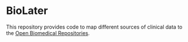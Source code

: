 # BioLater

This repository provides code to map different sources of clinical data to the [Open Biomedical Repositories](http://www.obofoundry.org/).


<!--### Prerequisites

<!--This program was written on a system running OS X Sierra. Successful execution of this program requires Python version 2.7.

  <!--* Python
    * Version 2.7
    * Modules are described under [*Installation*](#Installation)--->


<!--### Installation

<!--To install and execute the program designate the cloned project folder as the current working directory. Place any outside <!--files within the working directory prior to executing the program.-->


<!--## Contributing--->

<!--Please read [CONTRIBUTING.md](https://github.com/callahantiff/biolater/blob/master/CONTRIBUTING.md) for details on our code of conduct, and the process for submitting pull requests to us.--->

<!--## Versioning-->

<!--We use [SemVer](http://semver.org/) for versioning.-->


<!--## License

<!--This project is licensed under 3-Clause BSD License - see the [LICENSE.md](https://github.com/callahantiff/biolater/blob/master/LICENSE) file for details.

<!--## Acknowledgments-->

<!--* README was generated from a modified markdown template originally created by **Billie Thompson [PurpleBooth](https://github.com/PurpleBooth)**.-->
